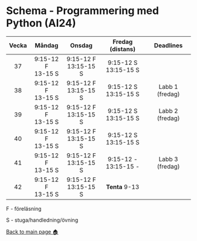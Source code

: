 # Schema - Programmering med Python (AI24)

| Vecka |     Måndag      |          Onsdag          |          Fredag (distans)          |    Deadlines   |
| :---: | :----------------------: | :----------------------: | :-----------------------: | :-------------: |
|  37   | 9:15-12 F <br>13-15 S | 9:15-12 F <br>13:15-15 S | 9:15-12 S <br>13:15-15 S  |                 |
|  38   | 9:15-12 F <br>13-15 S | 9:15-12 F <br>13:15-15 S | 9:15-12 S <br>13:15-15 S  | Labb 1 (fredag) |
|  39   | 9:15-12 F <br>13-15 S | 9:15-12 F <br>13:15-15 S | 9:15-12 S <br>13:15-15 S  | Labb 2 (fredag)                |
|  40   | 9:15-12 F <br>13-15 S | 9:15-12 F <br>13:15-15 S | 9:15-12 S <br>13:15-15 S  |  |
|  41   | 9:15-12 F <br>13-15 S | 9:15-12 F <br>13:15-15 S | 9:15-12 - <br>13:15-15 -   |Labb 3 (fredag)                 |
|  42   | 9:15-12 F <br>13-15 S | 9:15-12 F <br>13:15-15 S |     **Tenta** 9-13        |  |

F - föreläsning

S - stuga/handledning/övning

[Back to main page :house:](https://github.com/pr0fez/AI25-Programmering)
